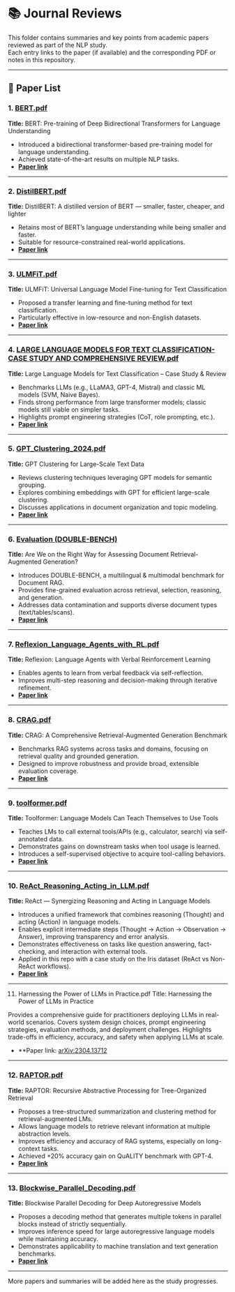 # 📚 Journal Reviews

This folder contains summaries and key points from academic papers reviewed as part of the NLP study.  
Each entry links to the paper (if available) and the corresponding PDF or notes in this repository.

---

## 📄 Paper List

### 1. [BERT.pdf](./BERT.pdf)  
**Title:** BERT: Pre-training of Deep Bidirectional Transformers for Language Understanding  
- Introduced a bidirectional transformer-based pre-training model for language understanding.  
- Achieved state-of-the-art results on multiple NLP tasks.  
- **[Paper link](https://arxiv.org/abs/1810.04805)**

---

### 2. [DistilBERT.pdf](./DistilBERT.pdf)  
**Title:** DistilBERT: A distilled version of BERT — smaller, faster, cheaper, and lighter  
- Retains most of BERT’s language understanding while being smaller and faster.  
- Suitable for resource-constrained real-world applications.  
- **[Paper link](https://arxiv.org/abs/1910.01108)**

---

### 3. [ULMFiT.pdf](./ULMFiT.pdf)  
**Title:** ULMFiT: Universal Language Model Fine-tuning for Text Classification  
- Proposed a transfer learning and fine-tuning method for text classification.  
- Particularly effective in low-resource and non-English datasets.  
- **[Paper link](https://arxiv.org/abs/1801.06146)**

---

### 4. [LARGE LANGUAGE MODELS FOR TEXT CLASSIFICATION- CASE STUDY AND COMPREHENSIVE REVIEW.pdf](./LARGE%20LANGUAGE%20MODELS%20FOR%20TEXT%20CLASSIFICATION-%20CASE%20STUDY%20AND%20COMPREHENSIVE%20REVIEW.pdf)  
**Title:** Large Language Models for Text Classification – Case Study & Review  
- Benchmarks LLMs (e.g., LLaMA3, GPT-4, Mistral) and classic ML models (SVM, Naive Bayes).  
- Finds strong performance from large transformer models; classic models still viable on simpler tasks.  
- Highlights prompt engineering strategies (CoT, role prompting, etc.).  
- **[Paper link](https://arxiv.org/abs/2501.08457)**

---

### 5. [GPT_Clustering_2024.pdf](./GPT_Clustering_2024/GPT_Clustering_2024.pdf)  
**Title:** GPT Clustering for Large-Scale Text Data  
- Reviews clustering techniques leveraging GPT models for semantic grouping.  
- Explores combining embeddings with GPT for efficient large-scale clustering.  
- Discusses applications in document organization and topic modeling.  
- **[Paper link](https://arxiv.org/abs/2403.15112)**

---

### 6. [Evaluation (DOUBLE-BENCH)](./Evaluation/README.md)  
**Title:** Are We on the Right Way for Assessing Document Retrieval-Augmented Generation?  
- Introduces DOUBLE-BENCH, a multilingual & multimodal benchmark for Document RAG.  
- Provides fine-grained evaluation across retrieval, selection, reasoning, and generation.  
- Addresses data contamination and supports diverse document types (text/tables/scans).  
- **[Paper link](https://arxiv.org/abs/2508.03644)**

---

### 7. [Reflexion_Language_Agents_with_RL.pdf](./Reflexion_Language_Agents_with_RL.pdf)  
**Title:** Reflexion: Language Agents with Verbal Reinforcement Learning  
- Enables agents to learn from verbal feedback via self-reflection.  
- Improves multi-step reasoning and decision-making through iterative refinement.  
- **[Paper link](https://arxiv.org/pdf/2303.11366)**

---

### 8. [CRAG.pdf](./CRAG/CRAG.pdf)  
**Title:** CRAG: A Comprehensive Retrieval-Augmented Generation Benchmark  
- Benchmarks RAG systems across tasks and domains, focusing on retrieval quality and grounded generation.  
- Designed to improve robustness and provide broad, extensible evaluation coverage.  
- **[Paper link](https://arxiv.org/pdf/2401.15884)**

---

### 9. [toolformer.pdf](./toolformer/toolformer.pdf)  
**Title:** Toolformer: Language Models Can Teach Themselves to Use Tools  
- Teaches LMs to call external tools/APIs (e.g., calculator, search) via self-annotated data.  
- Demonstrates gains on downstream tasks when tool usage is learned.  
- Introduces a self-supervised objective to acquire tool-calling behaviors.  
- **[Paper link](https://arxiv.org/abs/2303.16203)**


---

### 10. [ReAct_Reasoning_Acting_in_LLM.pdf](./ReAct/ReAct_Reasoning_Acting_in_LLM.pdf)  
**Title:** ReAct — Synergizing Reasoning and Acting in Language Models  
- Introduces a unified framework that combines reasoning (Thought) and acting (Action) in language models.  
- Enables explicit intermediate steps (Thought → Action → Observation → Answer), improving transparency and error analysis.  
- Demonstrates effectiveness on tasks like question answering, fact-checking, and interaction with external tools.  
- Applied in this repo with a case study on the Iris dataset (ReAct vs Non-ReAct workflows).  
- **[Paper link](https://arxiv.org/abs/2210.03629)**

---
11. Harnessing the Power of LLMs in Practice.pdf
Title: Harnessing the Power of LLMs in Practice

Provides a comprehensive guide for practitioners deploying LLMs in real-world scenarios.
Covers system design choices, prompt engineering strategies, evaluation methods, and deployment challenges.
Highlights trade-offs in efficiency, accuracy, and safety when applying LLMs at scale.
- **Paper link: [arXiv:2304.13712](https://arxiv.org/pdf/2304.13712)


---
### 12. [RAPTOR.pdf](./12_RAPTOR.pdf)  
**Title:** RAPTOR: Recursive Abstractive Processing for Tree-Organized Retrieval  
- Proposes a tree-structured summarization and clustering method for retrieval-augmented LMs.  
- Allows language models to retrieve relevant information at multiple abstraction levels.  
- Improves efficiency and accuracy of RAG systems, especially on long-context tasks.  
- Achieved +20% accuracy gain on QuALITY benchmark with GPT-4.  
- **[Paper link](https://arxiv.org/abs/2401.18059)**


---
### 13. [Blockwise_Parallel_Decoding.pdf](./Blockwise_Parallel_Decoding.pdf)  
**Title:** Blockwise Parallel Decoding for Deep Autoregressive Models  
- Proposes a decoding method that generates multiple tokens in parallel blocks instead of strictly sequentially.  
- Improves inference speed for large autoregressive language models while maintaining accuracy.  
- Demonstrates applicability to machine translation and text generation benchmarks.  
- **[Paper link](https://arxiv.org/abs/2305.15261)**




---
More papers and summaries will be added here as the study progresses.
